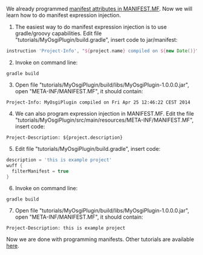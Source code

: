 We already programmed [manifest attributes in MANIFEST.MF](Manifest-attributes-in-MANIFEST.MF). Now we will learn how to do manifest expression injection.

1. The easiest way to do manifest expression injection is to use gradle/groovy capabilities. Edit file "tutorials/MyOsgiPlugin/build.gradle", insert code to jar/manifest:

  ```groovy
  instruction 'Project-Info', "${project.name} compiled on ${new Date()}"
  ```

2. Invoke on command line:

  ```
  gradle build
  ```

3. Open file "tutorials/MyOsgiPlugin/build/libs/MyOsgiPlugin-1.0.0.0.jar", open "META-INF/MANIFEST.MF", it should contain:

  ```
  Project-Info: MyOsgiPlugin compiled on Fri Apr 25 12:46:22 CEST 2014
  ```

4. We can also program expression injection in MANIFEST.MF. Edit the file "tutorials/MyOsgiPlugin/src/main/resources/META-INF/MANIFEST.MF", insert code:

  ```
  Project-Description: ${project.description}
  ```

5. Edit file "tutorials/MyOsgiPlugin/build.gradle", insert code:

  ```groovy
  description = 'this is example project'
  wuff {
    filterManifest = true
  }
  ```

6. Invoke on command line:

  ```
  gradle build
  ```

7. Open file "tutorials/MyOsgiPlugin/build/libs/MyOsgiPlugin-1.0.0.0.jar", open "META-INF/MANIFEST.MF", it should contain:

  ```
  Project-Description: this is example project
  ```

Now we are done with programming manifests. Other tutorials are available [here](Tutorials).